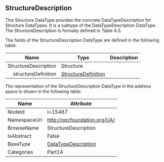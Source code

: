 <!-- datatype -->
## StructureDescription
This Structure DataType provides the concrete DataTypeDescription for Structure DataTypes. It is a subtype of the DataTypeDescription DataType. The StructureDescription is formally defined in Table A.5.  
<!-- end of description -->
The fields of the StructureDescription DataType are defined in the following table:  

|Name|Type|Description|
|---|---|---|
|StructureDescription|Structure||
|&nbsp;&nbsp;&nbsp;&nbsp;structureDefinition|[StructureDefinition](../../../Part3/DataTypes/StructureDefinition/readme.md)||

The representation of the StructureDescription DataType in the address space is shown in the following table:  

|Name|Attribute|
|---|---|
|NodeId|i=15487|
|NamespaceUri|http://opcfoundation.org/UA/|
|BrowseName|StructureDescription|
|IsAbstract|False|
|BaseType|[DataTypeDescription](../../../Part14/DataTypes/DataTypeDescription/readme.md)|
|Categories|Part14|

